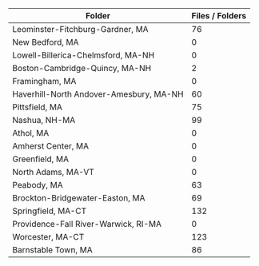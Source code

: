 | Folder                                  |   Files / Folders |
|-----------------------------------------|-------------------|
| Leominster-Fitchburg-Gardner, MA        |                76 |
| New Bedford, MA                         |                 0 |
| Lowell-Billerica-Chelmsford, MA-NH      |                 0 |
| Boston-Cambridge-Quincy, MA-NH          |                 2 |
| Framingham, MA                          |                 0 |
| Haverhill-North Andover-Amesbury, MA-NH |                60 |
| Pittsfield, MA                          |                75 |
| Nashua, NH-MA                           |                99 |
| Athol, MA                               |                 0 |
| Amherst Center, MA                      |                 0 |
| Greenfield, MA                          |                 0 |
| North Adams, MA-VT                      |                 0 |
| Peabody, MA                             |                63 |
| Brockton-Bridgewater-Easton, MA         |                69 |
| Springfield, MA-CT                      |               132 |
| Providence-Fall River-Warwick, RI-MA    |                 0 |
| Worcester, MA-CT                        |               123 |
| Barnstable Town, MA                     |                86 |